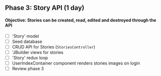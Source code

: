 ## Phase 3: Story API (1 day)

#### Objective: Stories can be created, read, edited and destroyed through the API
- [ ] 'Story' model
- [ ] Seed database
- [ ] CRUD API for Stories (`StoriesController`)
- [ ] 'JBuilder views for stories
- [ ] 'Story' redux loop
- [ ] UserIndexContainer component renders stories images on login
- [ ] Review phase 3
